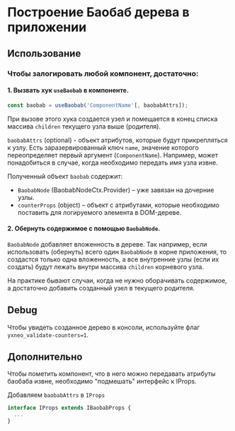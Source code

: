 # Построение Баобаб дерева в приложении

## Использование

### Чтобы залогировать любой компонент, достаточно:

#### 1. Вызвать хук `useBaobab` в компоненте.
```js
const baobab = useBaobab('ComponentName'[, baobabAttrs]);
```

При вызове этого хука создается узел и помещается в конец списка массива `children` текущего узла выше (родителя).

`baobabAttrs` (optional) - объект атрибутов, которые будут прикрепляться к узлу. Есть заразервированный ключ `name`, 
значение которого переопределяет первый аргумент (`ComponentName`). Например, может понадобиться в случае, 
когда необходимо передать имя узла извне.

Полученный объект `baobab` содержит:

- `BaobabNode` (BaobabNodeCtx.Provider) – уже завязан на дочерние узлы.
- `counterProps` (object) – объект с атрибутами, которые необходимо поставить для логируемого элемента в DOM-дереве.


#### 2. Обернуть содержимое с помощью `BaobabNode`.

`BaobabNode` добавляет вложенность в дереве. 
Так например, если использовать (обернуть) всего один `BaobabNode` в корне приложения, то создастся только одна вложенность, 
а все внутренние узлы (если их создать) будут лежать внутри массива `children` корневого узла.

На практике бывают случаи, когда не нужно оборачивать содержимое, а достаточно добавить созданный узел в текущего родителя.

## Debug

Чтобы увидеть созданное дерево в консоли, используйте флаг `yxneo_validate-counters=1`.

## Дополнительно

Чтобы пометить компонент, что в него можно передавать атрибуты баобаба извне, необходимо "подмешать" интерфейс к IProps.

Добавляем `baobabAttrs` в `IProps`
```js
interface IProps extends IBaobabProps {
  ...
}
``` 

